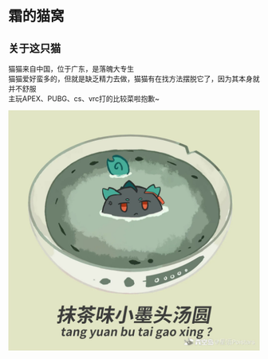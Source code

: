 霜的猫窝
======
## 关于这只猫

猫猫来自中国，位于广东，是落魄大专生  
猫猫爱好蛮多的，但就是缺乏精力去做，猫猫有在找方法摆脱它了，因为其本身就并不舒服  
主玩APEX、PUBG、cs、vrc打的比较菜啦抱歉~  


![images/466d2f2a090dea424a552ef44d63435e.jpg](https://raw.githubusercontent.com/SHUANGneko/shuangneko/main/images/466d2f2a090dea424a552ef44d63435e.jpg)

